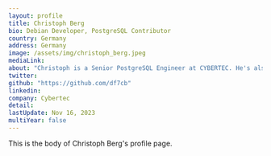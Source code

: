 ```yaml
---
layout: profile
title: Christoph Berg
bio: Debian Developer, PostgreSQL Contributor
country: Germany
address: Germany
image: /assets/img/christoph_berg.jpeg
mediaLink:
about: "Christoph is a Senior PostgreSQL Engineer at CYBERTEC. He's also a PostgreSQL Major Contributor and Debian developer. "
twitter:
github: "https://github.com/df7cb"
linkedin:
company: Cybertec
detail:
lastUpdate: Nov 16, 2023
multiYear: false
---
```


This is the body of Christoph Berg's profile page.
